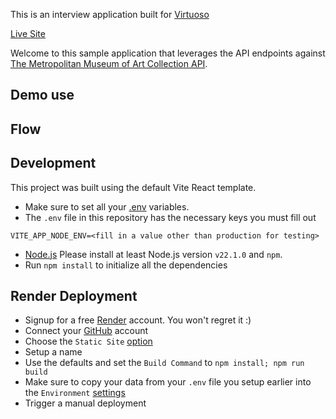 This is an interview application built for [Virtuoso](https://www.virtuoso.com/)

[Live Site](https://virtuoso-dg8s.onrender.com/)

Welcome to this sample application that leverages the API endpoints against [The Metropolitan Museum of Art Collection API](https://metmuseum.github.io/).

## Demo use

## Flow


## Development

This project was built using the default Vite React template.

- Make sure to set all your [.env](https://www.baeldung.com/linux/environment-variables-file) variables.
- The `.env` file in this repository has the necessary keys you must fill out
```
VITE_APP_NODE_ENV=<fill in a value other than production for testing>
``` 
- [Node.js](https://nodejs.org/en/about/) Please install at least Node.js version `v22.1.0` and `npm`.
- Run `npm install` to initialize all the dependencies

## Render Deployment

- Signup for a free [Render](https://dashboard.render.com/register) account.  You won't regret it :)
- Connect your [GitHub](https://docs.render.com/github) account
- Choose the `Static Site` [option](https://docs.render.com/static-sites)
- Setup a name
- Use the defaults and set the `Build Command` to `npm install; npm run build`
- Make sure to copy your data from your `.env` file you setup earlier into the `Environment` [settings](https://docs.render.com/configure-environment-variables)
- Trigger a manual deployment

